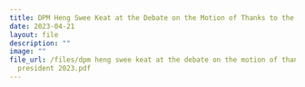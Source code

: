 ```yaml
---
title: DPM Heng Swee Keat at the Debate on the Motion of Thanks to the President 2023
date: 2023-04-21
layout: file
description: ""
image: ""
file_url: /files/dpm heng swee keat at the debate on the motion of thanks to the
  president 2023.pdf
---
```

